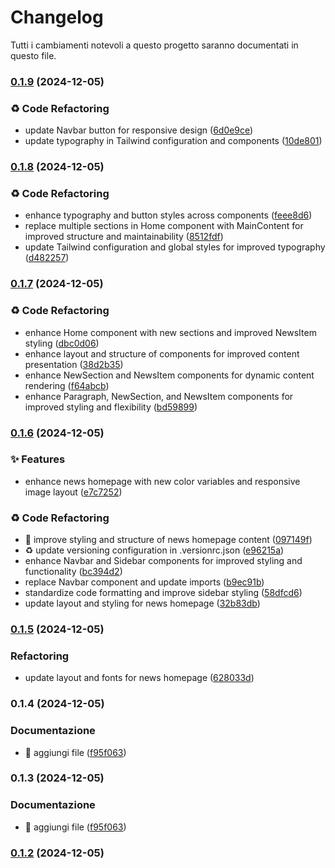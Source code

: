 # Changelog

Tutti i cambiamenti notevoli a questo progetto saranno documentati in questo file.

### [0.1.9](https://github.com/Smailen5/Frontend-Mentor-Challenge---/compare/news-homepage@0.1.8...news-homepage@0.1.9) (2024-12-05)


### ♻️ Code Refactoring

* update Navbar button for responsive design ([6d0e9ce](https://github.com/Smailen5/Frontend-Mentor-Challenge---/commit/6d0e9cef7e20ed28d070986f48ce3471b3d206d7))
* update typography in Tailwind configuration and components ([10de801](https://github.com/Smailen5/Frontend-Mentor-Challenge---/commit/10de801851971895fee81d24a2d0addeb65b326e))

### [0.1.8](https://github.com/Smailen5/Frontend-Mentor-Challenge---/compare/news-homepage@0.1.7...news-homepage@0.1.8) (2024-12-05)


### ♻️ Code Refactoring

* enhance typography and button styles across components ([feee8d6](https://github.com/Smailen5/Frontend-Mentor-Challenge---/commit/feee8d6c57e721fc7ceb6fdb3b1536bbf5251c44))
* replace multiple sections in Home component with MainContent for improved structure and maintainability ([8512fdf](https://github.com/Smailen5/Frontend-Mentor-Challenge---/commit/8512fdf9ad702724b6a0a75f63ca1d020925a6f5))
* update Tailwind configuration and global styles for improved typography ([d482257](https://github.com/Smailen5/Frontend-Mentor-Challenge---/commit/d482257afbc63569126d17cd264c0efa1e75bcb5))

### [0.1.7](https://github.com/Smailen5/Frontend-Mentor-Challenge---/compare/news-homepage@0.1.6...news-homepage@0.1.7) (2024-12-05)


### ♻️ Code Refactoring

* enhance Home component with new sections and improved NewsItem styling ([dbc0d06](https://github.com/Smailen5/Frontend-Mentor-Challenge---/commit/dbc0d06e703209ba5ffcd549bbb0e2959af25eb2))
* enhance layout and structure of components for improved content presentation ([38d2b35](https://github.com/Smailen5/Frontend-Mentor-Challenge---/commit/38d2b3576df45d1929a8ff6a5a1915ff3680583d))
* enhance NewSection and NewsItem components for dynamic content rendering ([f64abcb](https://github.com/Smailen5/Frontend-Mentor-Challenge---/commit/f64abcbd818d5ee4d5c24bb746ba063b9333a5bd))
* enhance Paragraph, NewSection, and NewsItem components for improved styling and flexibility ([bd59899](https://github.com/Smailen5/Frontend-Mentor-Challenge---/commit/bd59899479b32a162a5ef26bb94231cd272d2750))

### [0.1.6](https://github.com/Smailen5/Frontend-Mentor-Challenge---/compare/news-homepage@0.1.5...news-homepage@0.1.6) (2024-12-05)


### ✨ Features

* enhance news homepage with new color variables and responsive image layout ([e7c7252](https://github.com/Smailen5/Frontend-Mentor-Challenge---/commit/e7c725243df479beca2934e5138b21d9b3772d8f))


### ♻️ Code Refactoring

* :lipstick: improve styling and structure of news homepage content ([097149f](https://github.com/Smailen5/Frontend-Mentor-Challenge---/commit/097149f0c22e7eb9e6a0f9cfa56760154e525780))
* :recycle: update versioning configuration in .versionrc.json ([e96215a](https://github.com/Smailen5/Frontend-Mentor-Challenge---/commit/e96215a590c5844e5651200427a51431721a1a0f))
* enhance Navbar and Sidebar components for improved styling and functionality ([bc394d2](https://github.com/Smailen5/Frontend-Mentor-Challenge---/commit/bc394d29392d7bc60662bb8812cd015a944f6d58))
* replace Navbar component and update imports ([b9ec91b](https://github.com/Smailen5/Frontend-Mentor-Challenge---/commit/b9ec91b5ff9de90069a45097f9864088992f1300))
* standardize code formatting and improve sidebar styling ([58dfcd6](https://github.com/Smailen5/Frontend-Mentor-Challenge---/commit/58dfcd696f07e85cb583a11a8399e0fa85099eb3))
* update layout and styling for news homepage ([32b83db](https://github.com/Smailen5/Frontend-Mentor-Challenge---/commit/32b83db64ee62684135efdfdccbd479e088b011e))

### [0.1.5](https://github.com/Smailen5/Frontend-Mentor-Challenge---/compare/news-homepage@0.1.4...news-homepage@0.1.5) (2024-12-05)


### Refactoring

* update layout and fonts for news homepage ([628033d](https://github.com/Smailen5/Frontend-Mentor-Challenge---/commit/628033db8861909e5efe4195c125057c547aaa00))

### 0.1.4 (2024-12-05)


### Documentazione

* :tada: aggiungi file ([f95f063](https://github.com/Smailen5/Frontend-Mentor-Challenge---/commit/f95f063cfb16c1fe5297386ae66d19402383aed1))

### 0.1.3 (2024-12-05)


### Documentazione

* :tada: aggiungi file ([f95f063](https://github.com/Smailen5/Frontend-Mentor-Challenge---/commit/f95f063cfb16c1fe5297386ae66d19402383aed1))

### [0.1.2](https://github.com/Smailen5/Frontend-Mentor-Challenge---/compare/v0.1.1...v0.1.2) (2024-12-05)
